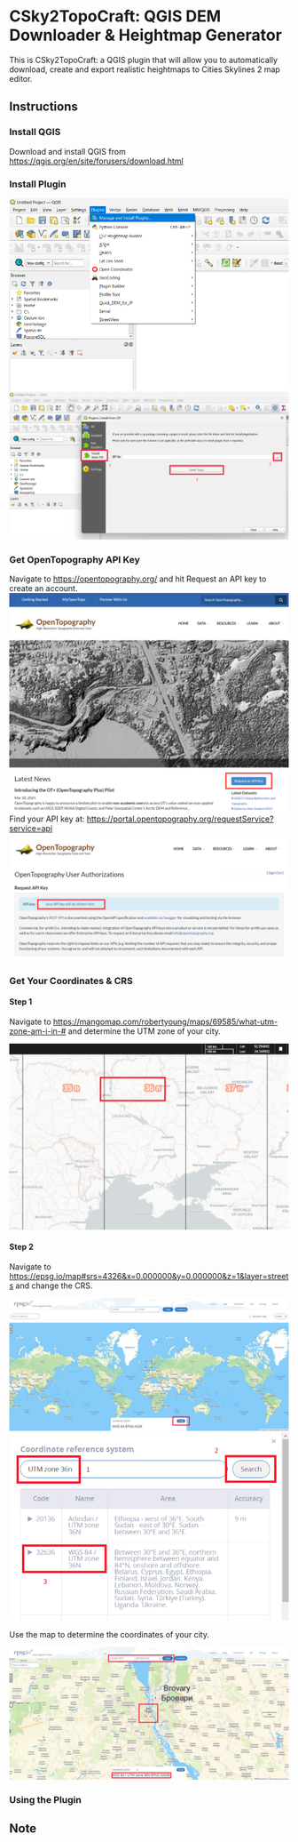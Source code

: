 # CSky2TopoCraft: QGIS DEM Downloader & Heightmap Generator
This is CSky2TopoCraft: a QGIS plugin that will allow you to automatically download, create and export realistic heightmaps to Cities Skylines 2 map editor. 


## Instructions

### Install QGIS
Download and install QGIS from https://qgis.org/en/site/forusers/download.html
### Install Plugin
![maiplugin](images/maiplugin.png)
![insfromzip](images/insfromzip.png)
### Get OpenTopography API Key
Navigate to https://opentopography.org/ and hit Request an API key to create an account.
![otrequestapikey](images/otrequestapikey.png)
Find your API key at: https://portal.opentopography.org/requestService?service=api
![otapikey](images/otapikey.png)
### Get Your Coordinates & CRS
#### Step 1
Navigate to https://mangomap.com/robertyoung/maps/69585/what-utm-zone-am-i-in-# and determine the UTM zone of your city.

![findutm](images/findutm.png)

#### Step 2
Navigate to https://epsg.io/map#srs=4326&x=0.000000&y=0.000000&z=1&layer=streets and change the CRS.

![changecrs](images/epsgchangecrs.png)
![epsgselectcrs](images/epsgselectcrs.png)

Use the map to determine the coordinates of your city.

![findcoord](images/findcoord.png)
### Using the Plugin
## Note

